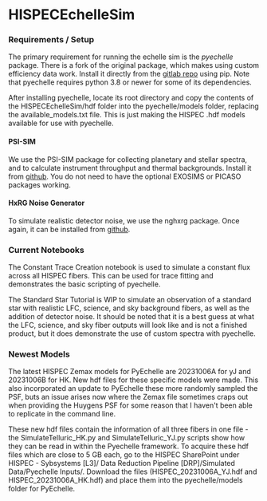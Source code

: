 # HISPECEchelleSim
### Requirements / Setup
The primary requirement for running the echelle sim is the _pyechelle_ package. There is a fork of the original package, which makes using custom efficiency data work. Install it directly from the [gitlab repo](https://gitlab.com/abgibbs/pyechelle.git) using pip. Note that pyechelle requires python 3.8 or newer for some of its dependencies.

After installing pyechelle, locate its root directory and copy the contents of the HISPECEchelleSim/hdf folder into the pyechelle/models folder, replacing the available_models.txt file. This is just making the HISPEC .hdf models available for use with pyechelle.  

#### PSI-SIM
We use the PSI-SIM package for collecting planetary and stellar spectra, and to calculate instrument throughput and thermal backgrounds. Install it from [github](https://github.com/planetarysystemsimager/psisim.git). You do not need to have the optional EXOSIMS or PICASO packages working.

#### HxRG Noise Generator
To simulate realistic detector noise, we use the nghxrg package. Once again, it can be installed from [github](https://github.com/BJRauscher/nghxrg.git).

### Current Notebooks
The Constant Trace Creation notebook is used to simulate a constant flux across all HISPEC fibers. This can be used for trace fitting and demonstrates the basic scripting of pyechelle.

The Standard Star Tutorial is WIP to simulate an observation of a standard star with realistic LFC, science, and sky background fibers, as well as the addition of detector noise. It should be noted that it is a best guess at what the LFC, science, and sky fiber outputs will look like and is not a finished product, but it does demonstrate the use of custom spectra with pyechelle.

### Newest Models ###
The latest HISPEC Zemax models for PyEchelle are 20231006A for yJ and 20231006B for HK. New hdf files for these specific models were made. This also incorporated an update to PyEchelle these more randomly sampled the PSF, buts an issue arises now where the Zemax file sometimes craps out when providing the Huygens PSF for some reason that I haven't been able to replicate in the command line. 

These new hdf files contain the information of all three fibers in one file - the SimulateTelluric_HK.py and SimulateTelluric_YJ.py scripts show how they can be read in within the Pyechelle framework. To acquire these hdf files which are close to 5 GB each, go to the HISPEC SharePoint under HISPEC - Sybsystems [L3]/ Data Reduction Pipeline [DRP]/Simulated Data/Pyechelle Inputs/. Download the files (HISPEC_20231006A_YJ.hdf and HISPEC_20231006A_HK.hdf) and place them into the pyechelle/models folder for PyEchelle.

